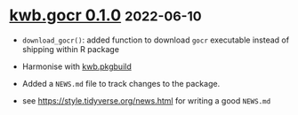 # [kwb.gocr 0.1.0](https://github.com/KWB-R/kwb.plot/releases/tag/v0.1.0) <small>2022-06-10</small>

* `download_gocr()`: added function to download `gocr` executable instead of 
shipping within R package

* Harmonise with [kwb.pkgbuild](https://kwb-r.github.io/kwb.pkgbuild)

* Added a `NEWS.md` file to track changes to the package.

* see https://style.tidyverse.org/news.html for writing a good `NEWS.md`


